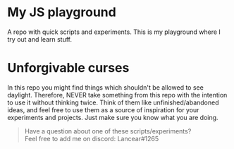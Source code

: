 # My JS playground
A repo with quick scripts and experiments. This is my playground where I try out and learn stuff.

# Unforgivable curses
In this repo you might find things which shouldn't be allowed to see daylight. Therefore, NEVER take 
something from this repo with the intention to use it without thinking twice. Think of them like 
unfinished/abandoned ideas, and feel free to use them as a source of inspiration for your 
experiments and projects. Just make sure you know what you are doing.

> Have a question about one of these scripts/experiments?<br>
> Feel free to add me on discord: Lancear#1265
